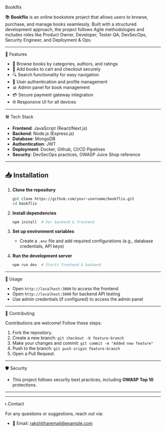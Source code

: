  Bookflix

📚 **Bookflix** is an online bookstore project that allows users to browse, purchase, and manage books seamlessly. Built with a structured development approach, the project follows Agile methodologies and includes roles like Product Owner, Developer, Tester QA, DevSecOps, Security Engineer, and Deployment & Ops.

---

 🚀 Features

- 📖 Browse books by categories, authors, and ratings
- 🛒 Add books to cart and checkout securely
- 🔍 Search functionality for easy navigation
- 📝 User authentication and profile management
- 📊 Admin panel for book management
- 💳 Secure payment gateway integration
- 🌐 Responsive UI for all devices

---

 🛠 Tech Stack

- **Frontend**: JavaScript (React/Next.js)
- **Backend**: Node.js (Express.js)
- **Database**: MongoDB 
- **Authentication**: JWT 
- **Deployment**: Docker, Github, CI/CD Pipelines
- **Security**: DevSecOps practices, OWASP Juice Shop reference

---

## 📥 Installation

1. **Clone the repository**
   ```bash
   git clone https://github.com/your-username/bookflix.git
   cd bookflix
   ```
2. **Install dependencies**
   ```bash
   npm install  # For backend & frontend
   ```
3. **Set up environment variables**
   - Create a `.env` file and add required configurations (e.g., database credentials, API keys)

4. **Run the development server**
   ```bash
   npm run dev  # Starts frontend & backend
   ```

---

 🏃 Usage

- Open `http://localhost:3000` to access the frontend
- Open `http://localhost:5000` for backend API testing
- Use admin credentials (if configured) to access the admin panel

---

🤝 Contributing

Contributions are welcome! Follow these steps:
1. Fork the repository.
2. Create a new branch: `git checkout -b feature-branch`
3. Make your changes and commit: `git commit -m "Added new feature"`
4. Push to the branch: `git push origin feature-branch`
5. Open a Pull Request.

---

🛡 Security

- This project follows security best practices, including **OWASP Top 10** protections.


---

---

📞 Contact

For any questions or suggestions, reach out via:
- 📧 Email: rakshitharemail@example.com
